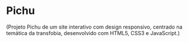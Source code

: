 # Pichu

(Projeto Pichu de um site interativo com design responsivo, centrado na temática da transfobia, desenvolvido com HTML5, CSS3 e JavaScript.)

